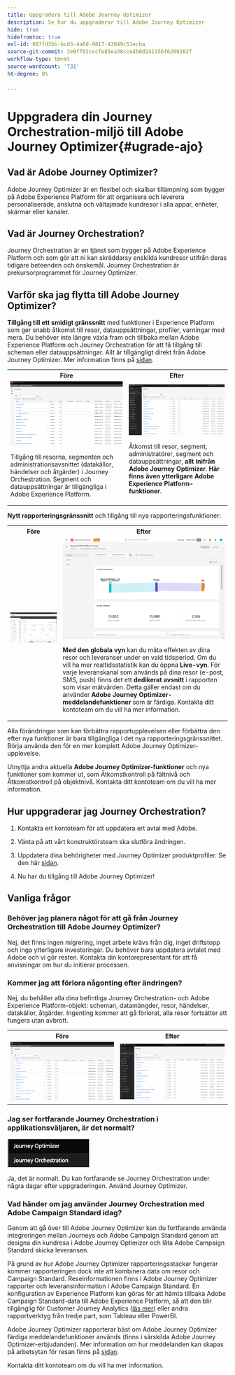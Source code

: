 ```yaml
---
title: Uppgradera till Adobe Journey Optimizer
description: Se hur du uppgraderar till Adobe Journey Optimizer
hide: true
hidefromtoc: true
exl-id: 887fd3bb-bcd3-4a6d-9817-43049c51ecba
source-git-commit: 3e9ff02cecfe85ea38cce4b0d241156f6209202f
workflow-type: tm+mt
source-wordcount: '731'
ht-degree: 0%

---
```


# Uppgradera din Journey Orchestration-miljö till Adobe Journey Optimizer{#ugrade-ajo}

## Vad är Adobe Journey Optimizer?

Adobe Journey Optimizer är en flexibel och skalbar tillämpning som bygger på Adobe Experience Platform för att organisera och leverera personaliserade, anslutna och vältajmade kundresor i alla appar, enheter, skärmar eller kanaler. &#x200B;

## Vad är Journey Orchestration?

Journey Orchestration är en tjänst som bygger på Adobe Experience Platform och som gör att ni kan skräddarsy enskilda kundresor utifrån deras tidigare beteenden och önskemål. Journey Orchestration är prekursorprogrammet för Journey Optimizer.

## Varför ska jag flytta till Adobe Journey Optimizer?

**Tillgång till ett smidigt gränssnitt** med funktioner i Experience Platform som ger snabb åtkomst till resor, datauppsättningar, profiler, varningar med mera. Du behöver inte längre växla fram och tillbaka mellan Adobe Experience Platform och Journey Orchestration för att få tillgång till scheman eller datauppsättningar. Allt är tillgängligt direkt från Adobe Journey Optimizer. Mer information finns på [sidan](https://experienceleague.adobe.com/docs/journey-optimizer/using/get-started/user-interface.html?lang=sv-SE).

<table>
<tr>
<th>Före</th>
<th>Efter</th>
</tr>
<tr>
<td><img src="../assets/migration-ajo-1.png"><p>Tillgång till resorna, segmenten och administrationsavsnittet (datakällor, händelser och åtgärder) i Journey Orchestration. Segment och datauppsättningar är tillgängliga i Adobe Experience Platform. </p></td>
<td><img src="../assets/migration-ajo-2.png"><p>Åtkomst till resor, segment, administratörer, segment och datauppsättningar, <strong>allt inifrån Adobe Journey Optimizer</strong>. <strong>Här finns även ytterligare Adobe Experience Platform-funktioner</strong>.</p></td>
</tr>
</table>

**Nytt rapporteringsgränssnitt** och tillgång till nya rapporteringsfunktioner:

<table>
<tr>
<th>Före</th>
<th>Efter</th>
</tr>
<tr>
<td><img src="../assets/migration-ajo-5.png"></td>
<td><img src="../assets/migration-ajo-6.png"><p><strong>Med den globala vyn</strong> kan du mäta effekten av dina resor och leveranser under en vald tidsperiod. Om du vill ha mer realtidsstatistik kan du öppna <strong>Live-vyn</strong>. För varje leveranskanal som används på dina resor (e-post, SMS, push) finns det ett <strong>dedikerat avsnitt</strong> i rapporten som visar mätvärden. Detta gäller endast om du använder <strong>Adobe Journey Optimizer-meddelandefunktioner</strong> som är färdiga. Kontakta ditt kontoteam om du vill ha mer information.</p></td>
</tr>
</table>

Alla förändringar som kan förbättra rapportupplevelsen eller förbättra den efter nya funktioner är bara tillgängliga i det nya rapporteringsgränssnittet. Börja använda den för en mer komplett Adobe Journey Optimizer-upplevelse.

Utnyttja andra aktuella **Adobe Journey Optimizer-funktioner** och nya funktioner som kommer ut, som Åtkomstkontroll på fältnivå och Åtkomstkontroll på objektnivå. Kontakta ditt kontoteam om du vill ha mer information.

## Hur uppgraderar jag Journey Orchestration?

1. Kontakta ert kontoteam för att uppdatera ert avtal med Adobe.

1. Vänta på att vårt konstruktörsteam ska slutföra ändringen.

1. Uppdatera dina behörigheter med Journey Optimizer produktprofiler. Se den här [sidan](https://experienceleague.adobe.com/docs/journey-optimizer/using/administration/ootb-product-profiles.html?lang=sv-SE).

1. Nu har du tillgång till Adobe Journey Optimizer!

## Vanliga frågor

### Behöver jag planera något för att gå från Journey Orchestration till Adobe Journey Optimizer?

Nej, det finns ingen migrering, inget arbete krävs från dig, inget driftstopp och inga ytterligare investeringar. Du behöver bara uppdatera avtalet med Adobe och vi gör resten. Kontakta din kontorepresentant för att få anvisningar om hur du initierar processen.

### Kommer jag att förlora någonting efter ändringen?

Nej, du behåller alla dina befintliga Journey Orchestration- och Adobe Experience Platform-objekt: scheman, datamängder, resor, händelser, datakällor, åtgärder. Ingenting kommer att gå förlorat, alla resor fortsätter att fungera utan avbrott.

<table>
<tr>
<th>Före</th>
<th>Efter</th>
</tr>
<tr>
<td><img src="../assets/migration-ajo-7.png"></td>
<td><img src="../assets/migration-ajo-8.png"></td>
</tr>
</table>

### Jag ser fortfarande Journey Orchestration i applikationsväljaren, är det normalt?

![](../assets/migration-ajo-9.png)

Ja, det är normalt. Du kan fortfarande se Journey Orchestration under några dagar efter uppgraderingen. Använd Journey Optimizer.

### Vad händer om jag använder Journey Orchestration med Adobe Campaign Standard idag?

Genom att gå över till Adobe Journey Optimizer kan du fortfarande använda integreringen mellan Journeys och Adobe Campaign Standard genom att designa din kundresa i Adobe Journey Optimizer och låta Adobe Campaign Standard skicka leveransen.

På grund av hur Adobe Journey Optimizer rapporteringsstackar fungerar kommer rapporteringen dock inte att kombinera data om resor och Campaign Standard. Reseinformationen finns i Adobe Journey Optimizer rapporter och leveransinformation i Adobe Campaign Standard. En konfiguration av Experience Platform kan göras för att hämta tillbaka Adobe Campaign Standard-data till Adobe Experience Platform, så att den blir tillgänglig för Customer Journey Analytics ([läs mer](https://business.adobe.com/se/products/experience-platform/customer-journey-analytics.html)) eller andra rapportverktyg från tredje part, som Tableau eller PowerBI.

Adobe Journey Optimizer rapporterar bäst om Adobe Journey Optimizer färdiga meddelandefunktioner används (finns i särskilda Adobe Journey Optimizer-erbjudanden). Mer information om hur meddelanden kan skapas på arbetsytan för resan finns på [sidan](https://experienceleague.adobe.com/docs/journey-optimizer/using/messages/messages-in-journeys.html?lang=sv-SE).

Kontakta ditt kontoteam om du vill ha mer information.
